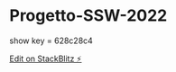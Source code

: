 # Progetto-SSW-2022

show key = 628c28c4

[Edit on StackBlitz ⚡️](https://stackblitz.com/edit/angular-ivy-g9gwbn)
